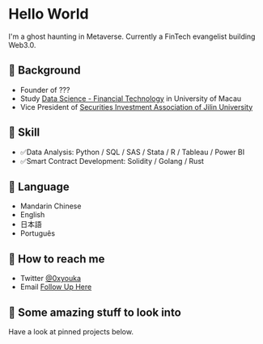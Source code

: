# Hello World
I'm a ghost haunting in Metaverse. Currently a FinTech evangelist building Web3.0.
## 🌱 Background 
- Founder of ???
- Study [Data Science - Financial Technology](https://cds.ici.um.edu.mo/programme/specialization/financial-technology/) in University of Macau
- Vice President of [Securities Investment Association of Jilin University](https://mp.weixin.qq.com/s/m2AnjGqCcmbfmdn0Crtkrw)
## 🔧 Skill
- ✅Data Analysis: Python / SQL / SAS / Stata / R / Tableau / Power BI
- ✅Smart Contract Development: Solidity / Golang / Rust
## 👋 Language
- Mandarin Chinese
- English
- 日本語
- Português
## 📮 How to reach me
- Twitter [@0xyouka](https://twitter.com/0xyouka)
- Email [Follow Up Here](mailto:0xyouka@gmail.com)
## 👀 Some amazing stuff to look into
Have a look at pinned projects below.
